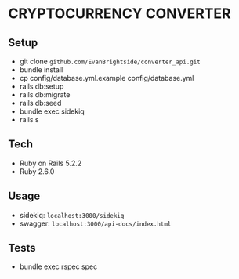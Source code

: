 # CRYPTOCURRENCY CONVERTER

## Setup
* git clone `github.com/EvanBrightside/converter_api.git`
* bundle install
* cp config/database.yml.example config/database.yml
* rails db:setup
* rails db:migrate
* rails db:seed
* bundle exec sidekiq
* rails s

## Tech
* Ruby on Rails 5.2.2
* Ruby 2.6.0

## Usage
* sidekiq: `localhost:3000/sidekiq`
* swagger: `localhost:3000/api-docs/index.html`

## Tests
* bundle exec rspec spec
